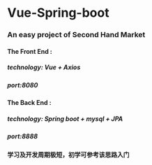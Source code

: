 # Vue-Spring-boot

### An easy project of Second Hand Market 

#### The Front End : 
##### technology: Vue + Axios
##### port:8080

#### The Back End :
##### technology: Spring boot + mysql + JPA
##### port:8888

#### 学习及开发周期极短，初学可参考该思路入门
